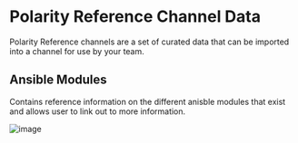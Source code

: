# Polarity Reference Channel Data

Polarity Reference channels are a set of curated data that can be imported into a channel for use by your team.

## Ansible Modules

Contains reference information on the different anisble modules that exist and allows user to link out to more information. 

![image](https://user-images.githubusercontent.com/22529325/82954238-52129f00-9f7a-11ea-8c07-b58949ac8573.png)